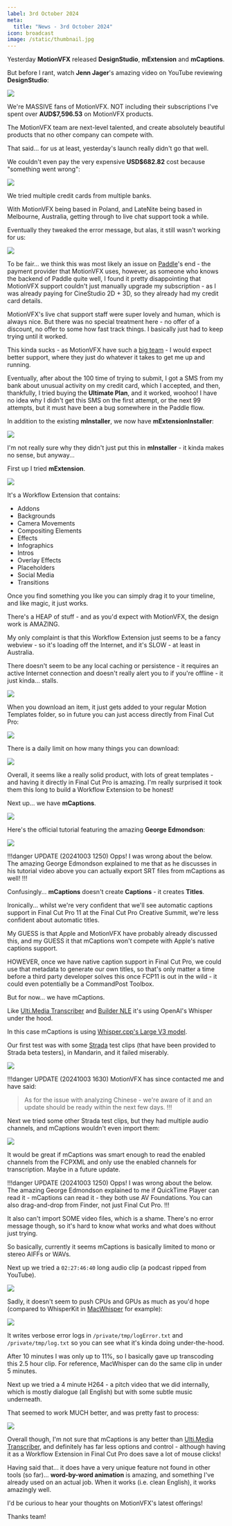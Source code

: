 ```yaml
---
label: 3rd October 2024
meta:
  title: "News - 3rd October 2024"
icon: broadcast
image: /static/thumbnail.jpg
---
```


Yesterday **MotionVFX** released **DesignStudio**, **mExtension** and **mCaptions**.

But before I rant, watch **Jenn Jager**'s amazing video on YouTube reviewing **DesignStudio**:

[![](/static/jenn-designstudio-review.jpg)](https://www.youtube.com/watch?v=W819fjZYh_Q)

We're MASSIVE fans of MotionVFX. NOT including their subscriptions I've spent over **AUD$7,596.53** on MotionVFX products.

The MotionVFX team are next-level talented, and create absolutely beautiful products that no other company can compete with.

That said... for us at least, yesterday's launch really didn't go that well.

We couldn't even pay the very expensive **USD$682.82** cost because "something went wrong":

![](/static/motionvfx-launch-01.png)

We tried multiple credit cards from multiple banks.

With MotionVFX being based in Poland, and LateNite being based in Melbourne, Australia, getting through to live chat support took a while.

Eventually they tweaked the error message, but alas, it still wasn't working for us:

![](/static/motionvfx-launch-02.png)

To be fair... we think this was most likely an issue on [Paddle](https://www.paddle.com)'s end - the payment provider that MotionVFX uses, however, as someone who knows the backend of Paddle quite well, I found it pretty disappointing that MotionVFX support couldn't just manually upgrade my subscription - as I was already paying for CineStudio 2D + 3D, so they already had my credit card details.

MotionVFX's live chat support staff were super lovely and human, which is always nice. But there was no special treatment here - no offer of a discount, no offer to some how fast track things. I basically just had to keep trying until it worked.

This kinda sucks - as MotionVFX have such a [big team](https://www.motionvfx.com/about) - I would expect better support, where they just do whatever it takes to get me up and running.

Eventually, after about the 100 time of trying to submit, I got a SMS from my bank about unusual activity on my credit card, which I accepted, and then, thankfully, I tried buying the **Ultimate Plan**, and it worked, woohoo! I have no idea why I didn't get this SMS on the first attempt, or the next 99 attempts, but it must have been a bug somewhere in the Paddle flow.

In addition to the existing **mInstaller**, we now have **mExtensionInstaller**:

![](/static/mextension-installer.png)

I'm not really sure why they didn't just put this in **mInstaller** - it kinda makes no sense, but anyway...

First up I tried **mExtension**.

![](/static/mextension.png)

It's a Workflow Extension that contains:

- Addons
- Backgrounds
- Camera Movements
- Compositing Elements
- Effects
- Infographics
- Intros
- Overlay Effects
- Placeholders
- Social Media
- Transitions

Once you find something you like you can simply drag it to your timeline, and like magic, it just works.

There's a HEAP of stuff - and as you'd expect with MotionVFX, the design work is AMAZING.

My only complaint is that this Workflow Extension just seems to be a fancy webview - so it's loading off the Internet, and it's SLOW - at least in Australia.

There doesn't seem to be any local caching or persistence - it requires an active Internet connection and doesn't really alert you to if you're offline - it just kinda... stalls.

![](/static/mextension-no-internet.png)

When you download an item, it just gets added to your regular Motion Templates folder, so in future you can just access directly from Final Cut Pro:

![](/static/mextension-downloaded.png)

There is a daily limit on how many things you can download:

![](/static/mextension-limit.png)

Overall, it seems like a really solid product, with lots of great templates - and having it directly in Final Cut Pro is amazing. I'm really surprised it took them this long to build a Workflow Extension to be honest!

Next up... we have **mCaptions**.

![](/static/mcaptions.png)

Here's the official tutorial featuring the amazing **George Edmondson**:

[![](/static/mcaption-tutorial.jpg)](https://www.youtube.com/watch?v=8DYbHcQD4bE)

!!!danger UPDATE (20241003 1250)
Opps! I was wrong about the below.<br />
The amazing George Edmondson explained to me that as he discusses in his tutorial video above you can actually export SRT files from mCaptions as well!
!!!

Confusingly... **mCaptions** doesn't create **Captions** - it creates **Titles**.

Ironically... whilst we're very confident that we'll see automatic captions support in Final Cut Pro 11 at the Final Cut Pro Creative Summit, we're less confident about automatic titles.

My GUESS is that Apple and MotionVFX have probably already discussed this, and my GUESS it that mCaptions won't compete with Apple's native captions support.

HOWEVER, once we have native caption support in Final Cut Pro, we could use that metadata to generate our own titles, so that's only matter a time before a third party developer solves this once FCP11 is out in the wild - it could even potentially be a CommandPost Toolbox.

But for now... we have mCaptions.

Like [Ulti.Media Transcriber](/developer-case-studies/transcriber/) and [Builder NLE](/ecosystem/tools/#builder-nle) it's using OpenAI's Whisper under the hood.

In this case mCaptions is using [Whisper.cpp's Large V3 model](https://huggingface.co/ggerganov/whisper.cpp/blob/main/ggml-large-v3.bin).

Our first test was with some [Strada](https://strada.tech) test clips (that have been provided to Strada beta testers), in Mandarin, and it failed miserably.

![](/static/mcaptions-fail.png)

!!!danger UPDATE (20241003 1630)
MotionVFX has since contacted me and have said:<br />
> As for the issue with analyzing Chinese - we're aware of it and an update should be ready within the next few days.
!!!

Next we tried some other Strada test clips, but they had multiple audio channels, and mCaptions wouldn't even import them:

![](/static/mcaptions-fail-2.png)

It would be great if mCaptions was smart enough to read the enabled channels from the FCPXML and only use the enabled channels for transcription. Maybe in a future update.

!!!danger UPDATE (20241003 1250)
Opps! I was wrong about the below.<br />
The amazing George Edmondson explained to me if QuickTime Player can read it - mCaptions can read it - they both use AV Foundations. You can also drag-and-drop from Finder, not just Final Cut Pro.
!!!

It also can't import SOME video files, which is a shame. There's no error message though, so it's hard to know what works and what does without just trying.

So basically, currently it seems mCaptions is basically limited to mono or stereo AIFFs or WAVs.

Next up we tried a `02:27:46:40` long audio clip (a podcast ripped from YouTube).

![](/static/mcaptions-long-clip.png)

Sadly, it doesn't seem to push CPUs and GPUs as much as you'd hope (compared to WhisperKit in [MacWhisper](https://goodsnooze.gumroad.com/l/macwhisper) for example):

![](/static/mcaptions-processing.png)

It writes verbose error logs in `/private/tmp/logError.txt` and `/private/tmp/log.txt` so you can see what it's kinda doing under-the-hood.

After 10 minutes I was only up to 11%, so I basically gave up transcoding this 2.5 hour clip. For reference, MacWhisper can do the same clip in under 5 minutes.

Next up we tried a 4 minute H264 - a pitch video that we did internally, which is mostly dialogue (all English) but with some subtle music underneath.

That seemed to work MUCH better, and was pretty fast to process:

![](/static/mcaptions-success.png)

Overall though, I'm not sure that mCaptions is any better than [Ulti.Media Transcriber](/developer-case-studies/transcriber/), and definitely has far less options and control - although having it as a Workflow Extension in Final Cut Pro does save a lot of mouse clicks!

Having said that... it does have a very unique feature not found in other tools (so far)... **word-by-word animation** is amazing, and something I've already used on an actual job. When it works (i.e. clean English), it works amazingly well.

I'd be curious to hear your thoughts on MotionVFX's latest offerings!

Thanks team!